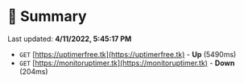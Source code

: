 # 📖 Summary
Last updated: **4/11/2022, 5:45:17 PM**

- `GET` [https://uptimerfree.tk](https://uptimerfree.tk) - **Up** (5490ms)
- `GET` [https://monitoruptimer.tk](https://monitoruptimer.tk) - **Down** (204ms)
